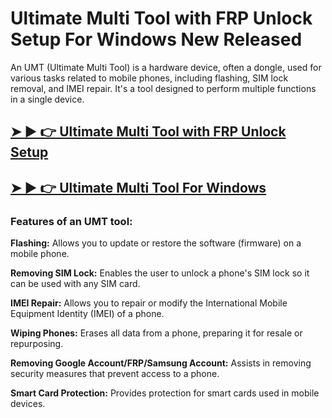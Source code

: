 # Ultimate Multi Tool with FRP Unlock Setup For Windows New Released


An UMT (Ultimate Multi Tool) is a hardware device, often a dongle, used for various tasks related to mobile phones, including flashing, SIM lock removal, and IMEI repair. It's a tool designed to perform multiple functions in a single device. 

## [➤ ► 👉 Ultimate Multi Tool with FRP Unlock Setup](http://alipc.pro/dl)

## [➤ ► 👉 Ultimate Multi Tool For Windows ](http://alipc.pro/dl)

### Features of an UMT tool:

**Flashing:** Allows you to update or restore the software (firmware) on a mobile phone.

**Removing SIM Lock:** Enables the user to unlock a phone's SIM lock so it can be used with any SIM card.

**IMEI Repair:** Allows you to repair or modify the International Mobile Equipment Identity (IMEI) of a phone.

**Wiping Phones:** Erases all data from a phone, preparing it for resale or repurposing.

**Removing Google Account/FRP/Samsung Account:** Assists in removing security measures that prevent access to a phone.

**Smart Card Protection:** Provides protection for smart cards used in mobile devices. 
